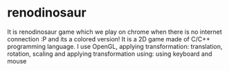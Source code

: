 # renodinosaur 
It is renodinosaur game which we play on chrome when there is no internet connection :P and its a colored version!
It is a 2D game made of C/C++ programming language.
I use OpenGL, applying transformation: translation, rotation, scaling and applying transformation using: using keyboard and mouse
